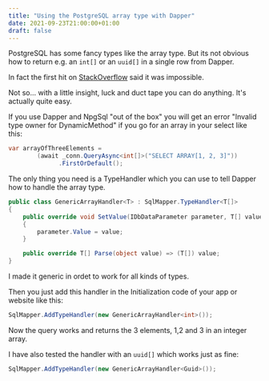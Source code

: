 ```yaml
---
title: "Using the PostgreSQL array type with Dapper"
date: 2021-09-23T21:00:00+01:00
draft: false
---
```

PostgreSQL has some fancy types like the array type. But its not obvious how to return e.g. an `int[]` or an `uuid[]` in a single row from Dapper.

In fact the first hit on [StackOverflow](https://stackoverflow.com/questions/62915756/how-to-deserialize-array-using-dapper/69179355#69179355) said it was impossible.

Not so... with a little insight, luck and duct tape you can do anything. It's actually quite easy.

If you use Dapper and NpgSql "out of the box" you will get an error "Invalid type owner for DynamicMethod" if you go for an array in your select like this:

```csharp
var arrayOfThreeElements =  
        (await _conn.QueryAsync<int[]>("SELECT ARRAY[1, 2, 3]"))                  
              .FirstOrDefault();
```

The only thing you need is a TypeHandler which you can use to tell Dapper how to handle the array type.

```csharp
public class GenericArrayHandler<T> : SqlMapper.TypeHandler<T[]>
{
    public override void SetValue(IDbDataParameter parameter, T[] value)
    {
        parameter.Value = value;
    }

    public override T[] Parse(object value) => (T[]) value;
}
```

I made it generic in ordet to work for all kinds of types.

Then you just add this handler in the Initialization code of your app or website like this:

```csharp
SqlMapper.AddTypeHandler(new GenericArrayHandler<int>());
```

Now the query works and returns the 3 elements, 1,2 and 3 in an integer array.

I have also tested the handler with an `uuid[]` which works just as fine:

```csharp
SqlMapper.AddTypeHandler(new GenericArrayHandler<Guid>());
```


